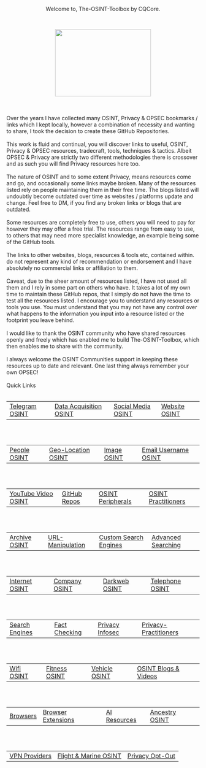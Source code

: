 <p align="center">
Welcome to, The-OSINT-Toolbox by CQCore.</p>
<br/>
<p align="center">
  <img width="250" height="175" src="https://www.cqcore.uk/wp-content/uploads/2025/02/osinttoolbox2-1.png">
</p>
<br></br>
Over the years I have collected many OSINT, Privacy & OPSEC bookmarks / links which I kept locally, however a combination of necessity and wanting to share, I took the decision to create these GitHub Repositories.
<br></br>
This work is fluid and continual, you will discover links to useful, OSINT, Privacy & OPSEC resources, tradecraft, tools, techniques & tactics. Albeit OPSEC & Privacy are strictly two different methodologies there is crossover and as such you will find Privacy resources here too. 
<br></br>
The nature of OSINT and to some extent Privacy, means resources come and go, and occasionally  some links maybe broken. Many of the resources listed rely on people maintaining them in their free time. The blogs listed will undoubtly become outdated over time as websites / platforms update and change. Feel free to DM, if you find any broken links or blogs that are outdated.
<br></br>
Some resources are completely free to use, others you will need to pay for however they may offer a free trial. The resources range from easy to use, to others that may need more specialist knowledge, an example being some of the GitHub tools.  
<br></br>
The links to other websites, blogs, resources & tools etc, contained within. do not represent any kind of recommendation or endorsement and I have absolutely no commercial links or affiliation to them.
<br></br>
Caveat, due to the sheer amount of resources listed, I have not used all them and I rely in some part on others who have. It takes a lot of my own time to maintain these GitHub repos, that I simply do not have the time to test all the resources listed. I encourage you to understand any resources or tools you use. You must understand that you may not have any control over what happens to the information you input into a resource listed or the footprint you leave behind. 
<br></br>
I would like to thank the OSINT community who have shared resources openly and freely which has enabled me to build The-OSINT-Toolbox, which then enables me to share with the community. 
<br></br>
I always welcome the OSINT Communities support in keeping these resources up to date and relevant. One last thing always remember your own OPSEC!
<br></br>
Quick Links
<br></br>
<table>
    <tr>
       <td><a href="https://github.com/cqcore/Telegram-OSINT">Telegram OSINT</a></td>
       <td><a href="https://github.com/The-Osint-Toolbox/Data-OSINT">Data Acquisition OSINT</a></td>
       <td><a href="https://github.com/The-Osint-Toolbox/Social-Media-OSINT">Social Media OSINT</a></td>
       <td><a href="https://github.com/The-Osint-Toolbox/Website-OSINT">Website OSINT</a></td>
    </tr>
</table>
<br></br>
<table>
    <tr>
       <td><a href="https://github.com/The-Osint-Toolbox/People-Search-OSINT">People OSINT</a></td>
       <td><a href="https://github.com/The-Osint-Toolbox/Geolocation-OSINT">Geo-Location OSINT</a></td>
       <td><a href="https://github.com/The-Osint-Toolbox/Image-Research-OSINT">Image OSINT</a></td>
       <td><a href="https://github.com/The-Osint-Toolbox/Email-Username-OSINT">Email Username OSINT</a></td>
    </tr>
</table>
<br></br>
<table>
    <tr>
       <td><a href="https://github.com/The-Osint-Toolbox/YouTube-Video-OSINT">YouTube Video OSINT</a></td>
       <td><a href="https://github.com/The-Osint-Toolbox/GitHub-OSINT-Resources">GitHub Repos</a></td>
       <td><a href="https://github.com/The-Osint-Toolbox/OSINT-Toolbox-Peripherals">OSINT Peripherals</a></td>
       <td><a href="https://github.com/The-Osint-Toolbox/OSINT-Practitioners">OSINT Practitioners</a></td>
    </tr>
</table>
<br></br>
<table>
    <tr>
       <td><a href="https://github.com/The-Osint-Toolbox/Archive-OSINT">Archive OSINT</a></td>
       <td><a href="https://github.com/The-Osint-Toolbox/URL-Manipulation">URL-Manipulation</a></td>
       <td><a href="https://github.com/The-Osint-Toolbox/Custom-Search-Engines">Custom Search Engines</a></td>
       <td><a href="https://github.com/The-Osint-Toolbox/OSINT-Advanced-Searching">Advanced Searching</a></td>
    </tr>
</table>
<br></br>
<table>
    <tr>
       <td><a href="https://github.com/The-Osint-Toolbox/Internet-OSINT">Internet OSINT</a></td>
       <td><a href="https://github.com/The-Osint-Toolbox/Company-OSINT">Company OSINT</a></td>
       <td><a href="https://github.com/The-Osint-Toolbox/Darkweb-OSINT">Darkweb OSINT</a></td>
       <td><a href="https://github.com/The-Osint-Toolbox/Telephone-OSINT">Telephone OSINT</a></td>
    </tr>
</table>
<br></br>
<table>
    <tr>
       <td><a href="https://github.com/The-Osint-Toolbox/Search-Engines">Search Engines</a></td>
       <td><a href="https://github.com/The-Osint-Toolbox/Fact-Checking-Verification">Fact Checking</a></td>
       <td><a href="https://github.com/The-Osint-Toolbox/Privacy-Infosec-Tools-Resources">Privacy Infosec</a></td>
       <td><a href="https://github.com/The-Osint-Toolbox/Privacy-Practitioners">Privacy-Practitioners</a></td>
    </tr>
</table>
<br></br>
<table>
    <tr>
       <td><a href="https://github.com/The-Osint-Toolbox/WiFi-OSINT">Wifi OSINT</a></td>
       <td><a href="https://github.com/The-Osint-Toolbox/Fitness-Leisure-OSINT">Fitness OSINT</a></td>
       <td><a href="https://github.com/The-Osint-Toolbox/Vehicle-OSINT">Vehicle OSINT</a></td>
       <td><a href="https://github.com/The-Osint-Toolbox/OSINT-Blogs-Video-Resources">OSINT Blogs & Videos</a></td>
    </tr>
</table>
<br></br>
<table>
    <tr>
       <td><a href="https://github.com/The-Osint-Toolbox/Browsers">Browsers</a></td>
       <td><a href="https://github.com/The-Osint-Toolbox/OSINT-Browser-Extensions">Browser Extensions</a></td>
       <td><a href="https://github.com/The-Osint-Toolbox/AI-Resources">AI Resources</a></td>
       <td><a href="https://github.com/The-Osint-Toolbox/Ancestry-Genealogy-OSINT">Ancestry OSINT</a></td>
    </tr>
</table>
<br></br>
<table>
    <tr>
       <td><a href="https://github.com/The-Osint-Toolbox/VPN-Providers">VPN Providers</a></td>
       <td><a href="https://github.com/The-Osint-Toolbox/Flight-And-Marine-OSINT">Flight & Marine OSINT</a></td>
       <td><a href="https://github.com/The-Osint-Toolbox/Privacy-Opt-Out">Privacy Opt-Out</a></td>
    </tr>
</table>
<br></br>
<!--
**cqcore/cqcore** is a ✨ _special_ ✨ repository because its `README.md` (this file) appears on your GitHub profile.

Here are some ideas to get you started:

- 🔭 I’m currently working on ...
- 🌱 I’m currently learning ...
- 👯 I’m looking to collaborate on ...
- 🤔 I’m looking for help with ...
- 💬 Ask me about ...
- 📫 How to reach me: ...
- 😄 Pronouns: ...
- ⚡ Fun fact: ...
-->
